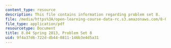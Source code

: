 ```yaml
---
content_type: resource
description: This file contains information regarding problem set 8.
file: /media/https%3A/open-learning-course-data-rc.s3.amazonaws.com/8-04-quantum-physics-i-spring-2013/9f4a37d6722ddb440811146b3e4d5a31_MIT8_04S13_ps8.pdf
file_type: application/pdf
resourcetype: Document
title: 8.04 Spring 2013, Problem Set 8
uid: 9f4a37d6-722d-db44-0811-146b3e4d5a31
---
```

